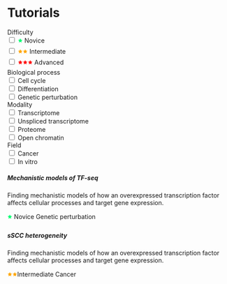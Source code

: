 # Tutorials

<form>
<div class="form-group row">
    <label for="inputEmail3" class="col-sm-2 col-form-label">Difficulty</label>
    <div class="col-sm-10">
        <div class="form-check form-check-inline">
            <input class="form-check-input" type="checkbox" id="novice" value="novice">
            <label class="form-check-label" for="novice">
                <span class="badge badge-light"><span style="color:#01FF70;">🟊</span> Novice</span>
            </label>
        </div>
        <div class="form-check form-check-inline">
            <input class="form-check-input" type="checkbox" id="intermediate" value="intermediate">
            <label class="form-check-label" for="intermediate">
                <span class="badge badge-light"><span style="color:orange;">🟊🟊</span> Intermediate</span>
            </label>
        </div>
        <div class="form-check form-check-inline">
            <input class="form-check-input" type="checkbox" id="advanced" value="advanced">
            <label class="form-check-label" for="advanced">
                <span class="badge badge-light"><span style="color:red;">🟊🟊🟊</span> Advanced</span>
            </label>
        </div>
    </div>
</div>
<div class="form-group row">
    <label for="inputEmail3" class="col-sm-2 col-form-label">Biological process</label>
    <div class="col-sm-10">
        <div class="form-check form-check-inline">
            <input class="form-check-input" type="checkbox" id="cell_cycle" value="cell_cycle">
            <label class="form-check-label" for="cell_cycle">
                <span class="badge badge-light">Cell cycle</span>
            </label>
        </div>
        <div class="form-check form-check-inline">
            <input class="form-check-input" type="checkbox" id="differentiation" value="differentiation">
            <label class="form-check-label" for="differentiation">
                <span class="badge badge-light">Differentiation</span>
            </label>
        </div>
        <div class="form-check form-check-inline">
            <input class="form-check-input" type="checkbox" id="genetic_perturbation" value="genetic_perturbation">
            <label class="form-check-label" for="genetic_perturbation">
                <span class="badge badge-light">Genetic perturbation</span>
            </label>
        </div>
    </div>
</div>
<div class="form-group row">
    <label for="inputEmail3" class="col-sm-2 col-form-label">Modality</label>
    <div class="col-sm-10">
        <div class="form-check form-check-inline">
            <input class="form-check-input" type="checkbox" id="cell_cycle" value="cell_cycle">
            <label class="form-check-label" for="cell_cycle">
                <span class="badge badge-light">Transcriptome</span>
            </label>
        </div>
        <div class="form-check form-check-inline">
            <input class="form-check-input" type="checkbox" id="differentiation" value="differentiation">
            <label class="form-check-label" for="differentiation">
                <span class="badge badge-light">Unspliced transcriptome</span>
            </label>
        </div>
        <div class="form-check form-check-inline">
            <input class="form-check-input" type="checkbox" id="proteome" value="proteome">
            <label class="form-check-label" for="proteome">
                <span class="badge badge-light">Proteome</span>
            </label>
        </div>
        <div class="form-check form-check-inline">
            <input class="form-check-input" type="checkbox" id="open_chromatin" value="open_chromatin">
            <label class="form-check-label" for="open_chromatin">
                <span class="badge badge-light">Open chromatin</span>
            </label>
        </div>
    </div>
</div>
<div class="form-group row">
    <label for="inputEmail3" class="col-sm-2 col-form-label">Field</label>
    <div class="col-sm-10">
        <div class="form-check form-check-inline">
            <input class="form-check-input" type="checkbox" id="cancer" value="cancer">
            <label class="form-check-label" for="cancer">
                <span class="badge badge-light">Cancer</span>
            </label>
        </div>
        <div class="form-check form-check-inline">
            <input class="form-check-input" type="checkbox" id="in_vitro" value="in_vitro">
            <label class="form-check-label" for="in_vitro">
                <span class="badge badge-light">In vitro</span>
            </label>
        </div>
    </div>
</div>
</form>

<div class="row full-width">
    <div class="col-sm-4">
        <div class="card">
            <div class="card-body">
                <h5 class="card-title">Mechanistic models of TF-seq</h5>
                <p class="card-text">Finding mechanistic models of how an overexpressed transcription factor affects cellular processes and target gene expression.</p>
                <a href="#" class="stretched-link"></a>
                <span class="badge badge-light"><span style="color:#01FF70;">🟊</span> Novice</span>
                <span class="badge badge-light">Genetic perturbation</span>
            </div>
        </div>
    </div>
    <div class="col-sm-4">
        <div class="card">
            <!-- <img class="card-img-top" src="..." alt="Card image cap"> -->
            <div class="card-body">
                <h5 class="card-title">sSCC heterogeneity</h5>
                <p class="card-text">Finding mechanistic models of how an overexpressed transcription factor affects cellular processes and target gene expression.</p>
                <a href="#" class="stretched-link"></a>
                <span class="badge badge-light"><span style="color:orange;">🟊🟊</span>Intermediate</span> <span class="badge badge-light">Cancer</span>
            </div>
        </div>
    </div>
</div>